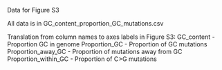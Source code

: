 Data for Figure S3

All data is in GC_content_proportion_GC_mutations.csv

Translation from column names to axes labels in Figure S3:
GC_content - Proportion GC in genome
Proportion_GC - Proportion of GC mutations
Proportion_away_GC - Proportion of mutations away from GC
Proportion_within_GC - Proportion of C>G mutations
